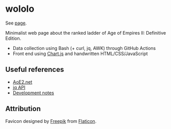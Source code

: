 # wololo

See [page](https://tlgs.github.io/wololo).

Minimalist web page about the ranked ladder of Age of Empires II: Definitive Edition.

- Data collection using Bash (+ curl, jq, AWK) through GitHub Actions
- Front end using [Chart.js](https://www.chartjs.org/) and handwritten HTML/CSS/JavaScript

## Useful references

- [AoE2.net](https://aoe2.net)
- [jq API](https://stedolan.github.io/jq/manual/)
- [Development notes](./NOTES.md)

## Attribution

Favicon designed by [Freepik](http://www.freepik.com/) from [Flaticon](https://www.flaticon.com/).
